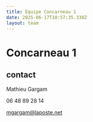 ```yaml
---
title: Équipe Concarneau 1
date: 2025-06-17T10:57:35.338Z
layout: team
---
```


# Concarneau 1



## contact 

Mathieu Gargam

 06 48 89 28 14

mgargam@laposte.net


